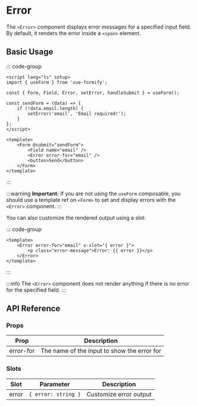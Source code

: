 # Error

The `<Error>` component displays error messages for a specified input field. By default, it renders the error inside a `<span>` element.

## Basic Usage

::: code-group
```vue
<script lang="ts" setup>
import { useForm } from 'vue-formify';

const { Form, Field, Error, setError, handleSubmit } = useForm();

const sendForm = (data) => {
	if (!data.email.length) {
		setError('email', 'Email required!');
	}
};
</script>

<template>
	<Form @submit="sendForm">
		<Field name="email" />
		<Error error-for="email" />
		<button>Send</button>
	</Form>
</template>
```
:::

:::warning
**Important:** If you are not using the `useForm` composable, you should use a template ref on `<Form>` to set and display errors with the `<Error>` component.
:::

You can also customize the rendered output using a slot:

::: code-group
```vue
<template>
	<Error error-for="email" v-slot="{ error }">
		<p class="error-message">Error: {{ error }}</p>
	</Error>
</template>
```
:::

:::info
The `<Error>` component does not render anything if there is no error for the specified field.
:::

## API Reference

### Props

| Prop        | Description                                 |
|-------------|---------------------------------------------|
| error-for   | The name of the input to show the error for |

### Slots

| Slot   | Parameter         | Description           |
|--------|------------------|-----------------------|
| error  | `{ error: string }` | Customize error output |
